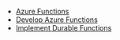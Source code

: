 - [Azure Functions](Azure%20Functions.md)
- [Develop Azure Functions](Develop%20Azure%20Functions.md)
- [Implement Durable Functions](Implement%20Durable%20Functions.md)
